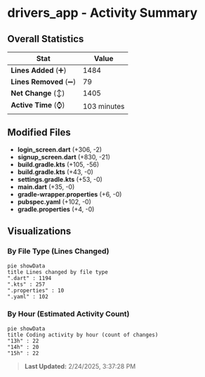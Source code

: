 # drivers_app - Activity Summary 

## Overall Statistics

| Stat                   | Value                                                             |
| ---------------------- | ----------------------------------------------------------------- |
| **Lines Added** (➕)   | 1484                                          |
| **Lines Removed** (➖) | 79                                        |
| **Net Change** (↕)    | 1405                |
| **Active Time** (⌚)   | 103 minutes |


## Modified Files
- **login_screen.dart** (+306, -2)
- **signup_screen.dart** (+830, -21)
- **build.gradle.kts** (+105, -56)
- **build.gradle.kts** (+43, -0)
- **settings.gradle.kts** (+53, -0)
- **main.dart** (+35, -0)
- **gradle-wrapper.properties** (+6, -0)
- **pubspec.yaml** (+102, -0)
- **gradle.properties** (+4, -0)

## Visualizations

### By File Type (Lines Changed)

```mermaid
pie showData
title Lines changed by file type
".dart" : 1194
".kts" : 257
".properties" : 10
".yaml" : 102
```

### By Hour (Estimated Activity Count)

```mermaid
pie showData
title Coding activity by hour (count of changes)
"13h" : 22
"14h" : 20
"15h" : 22
```


> **Last Updated:** 2/24/2025, 3:37:28 PM